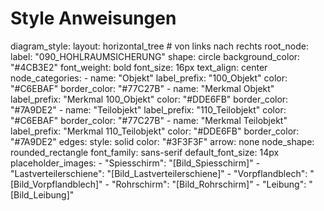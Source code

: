 # Style Anweisungen

diagram_style:
  layout: horizontal_tree # von links nach rechts
  root_node:
    label: "090_HOHLRAUMSICHERUNG"
    shape: circle
    background_color: "#4CB3E2"
    font_weight: bold
    font_size: 16px
    text_align: center
  node_categories:
    - name: "Objekt"
      label_prefix: "100_Objekt"
      color: "#C6EBAF"
      border_color: "#77C27B"
    - name: "Merkmal Objekt"
      label_prefix: "Merkmal 100_Objekt"
      color: "#DDE6FB"
      border_color: "#7A9DE2"
    - name: "Teilobjekt"
      label_prefix: "110_Teilobjekt"
      color: "#C6EBAF"
      border_color: "#77C27B"
    - name: "Merkmal Teilobjekt"
      label_prefix: "Merkmal 110_Teilobjekt"
      color: "#DDE6FB"
      border_color: "#7A9DE2"
  edges:
    style: solid
    color: "#3F3F3F"
    arrow: none
  node_shape: rounded_rectangle
  font_family: sans-serif
  default_font_size: 14px
  placeholder_images:
    - "Spiesschirm": "[Bild_Spiesschirm]"
    - "Lastverteilerschiene": "[Bild_Lastverteilerschiene]"
    - "Vorpflandblech": "[Bild_Vorpflandblech]"
    - "Rohrschirm": "[Bild_Rohrschirm]"
    - "Leibung": "[Bild_Leibung]"
